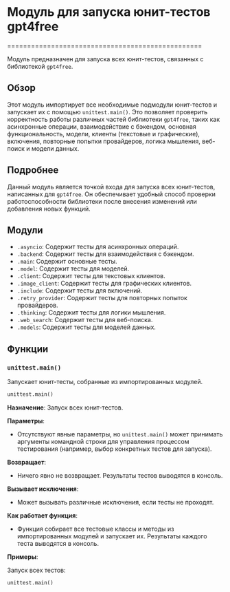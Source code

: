 # Модуль для запуска юнит-тестов gpt4free
=================================================

Модуль предназначен для запуска всех юнит-тестов, связанных с библиотекой `gpt4free`.

## Обзор

Этот модуль импортирует все необходимые подмодули юнит-тестов и запускает их с помощью `unittest.main()`. Это позволяет проверить корректность работы различных частей библиотеки `gpt4free`, таких как асинхронные операции, взаимодействие с бэкендом, основная функциональность, модели, клиенты (текстовые и графические), включения, повторные попытки провайдеров, логика мышления, веб-поиск и модели данных.

## Подробнее

Данный модуль является точкой входа для запуска всех юнит-тестов, написанных для `gpt4free`. Он обеспечивает удобный способ проверки работоспособности библиотеки после внесения изменений или добавления новых функций.

## Модули

- `.asyncio`: Содержит тесты для асинхронных операций.
- `.backend`: Содержит тесты для взаимодействия с бэкендом.
- `.main`: Содержит основные тесты.
- `.model`: Содержит тесты для моделей.
- `.client`: Содержит тесты для текстовых клиентов.
- `.image_client`: Содержит тесты для графических клиентов.
- `.include`: Содержит тесты для включений.
- `.retry_provider`: Содержит тесты для повторных попыток провайдеров.
- `.thinking`: Содержит тесты для логики мышления.
- `.web_search`: Содержит тесты для веб-поиска.
- `.models`: Содержит тесты для моделей данных.

## Функции

### `unittest.main()`

Запускает юнит-тесты, собранные из импортированных модулей.

```python
unittest.main()
```

**Назначение**: Запуск всех юнит-тестов.

**Параметры**:
- Отсутствуют явные параметры, но `unittest.main()` может принимать аргументы командной строки для управления процессом тестирования (например, выбор конкретных тестов для запуска).

**Возвращает**:
- Ничего явно не возвращает. Результаты тестов выводятся в консоль.

**Вызывает исключения**:
- Может вызывать различные исключения, если тесты не проходят.

**Как работает функция**:
- Функция собирает все тестовые классы и методы из импортированных модулей и запускает их. Результаты каждого теста выводятся в консоль.

**Примеры**:

Запуск всех тестов:

```python
unittest.main()